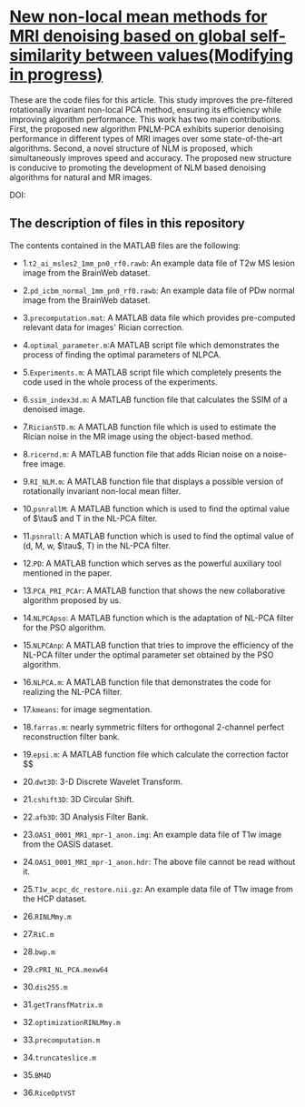 # [New non-local mean methods for MRI denoising based on global self-similarity between values(Modifying in progress)](https://arxiv.org/abs/2308.14145)
These are the code files for this article. This study improves the pre-filtered rotationally invariant non-local PCA method, ensuring its efficiency while improving algorithm performance. This work has two main contributions. First, the proposed new algorithm PNLM-PCA exhibits superior denoising performance in different types of MRI images over some state-of-the-art algorithms. Second, a novel structure of NLM is proposed, which simultaneously improves speed and accuracy. The proposed new structure is conducive to promoting the development of NLM based denoising algorithms for natural and MR images.

DOI:&#x20;

## The description of files in this repository

The contents contained in the MATLAB files are the following:&#x20;

- 1.`t2_ai_msles2_1mm_pn0_rf0.rawb`: An example data file of T2w MS lesion image from the BrainWeb dataset.

- 2.`pd_icbm_normal_1mm_pn0_rf0.rawb`: An example data file of PDw normal image from the BrainWeb dataset.

- 3.`precomputation.mat`: A MATLAB data file which provides pre-computed relevant data for images' Rician correction.

- 4.`optimal_parameter.m`:A MATLAB script file which demonstrates the process of finding the optimal parameters of NLPCA.

- 5.`Experiments.m`: A MATLAB script file which completely presents the code used in the whole process of the experiments.

- 6.`ssim_index3d.m`: A MATLAB function file that calculates the SSIM of a denoised image.

- 7.`RicianSTD.m`: A MATLAB function file which is used to estimate the Rician noise in the MR image using the object-based method.

- 8.`ricernd.m`: A MATLAB function file that adds Rician noise on a noise-free image.

- 9.`RI_NLM.m`: A MATLAB function file that displays a possible version of rotationally invariant non-local mean filter.

- 10.`psnrallM`: A MATLAB function which is used to find the optimal value of \$\tau\$ and T in the NL-PCA filter.

- 11.`psnrall`: A MATLAB function which is used to find the optimal value of (d, M, w, \$\tau\$, T) in the NL-PCA filter.

- 12.`PD`: A MATLAB function which serves as the powerful auxiliary tool mentioned in the paper.

- 13.`PCA_PRI_PCAr`: A MATLAB function that shows the new collaborative algorithm proposed by us.

- 14.`NLPCApso`: A MATLAB function which is the adaptation of NL-PCA filter for the PSO algorithm.

- 15.`NLPCAnp`: A MATLAB function that tries to improve the efficiency of the NL-PCA filter under the optimal parameter set obtained by the PSO algorithm.

- 16.`NLPCA.m`: A MATLAB function file that demonstrates the code for realizing the NL-PCA filter.

- 17.`kmeans`: for image segmentation.

- 18.`farras.m`: nearly symmetric filters for orthogonal 2-channel perfect reconstruction filter bank.

- 19.`epsi.m`: A MATLAB function file which calculate the correction factor \$\$

- 20.`dwt3D`: 3-D Discrete Wavelet Transform.

- 21.`cshift3D`: 3D Circular Shift.

- 22.`afb3D`: 3D Analysis Filter Bank.

- 23.`OAS1_0001_MR1_mpr-1_anon.img`: An example data file of T1w image from the OASIS dataset.

- 24.`OAS1_0001_MRI_mpr-1_anon.hdr`: The above file cannot be read without it.

- 25.`T1w_acpc_dc_restore.nii.gz`: An example data file of T1w image from the HCP dataset.

- 26.`RINLMmy.m`

- 27.`RiC.m`

- 28.`bwp.m`

- 29.`cPRI_NL_PCA.mexw64`

- 30.`dis255.m`

- 31.`getTransfMatrix.m`

- 32.`optimizationRINLMmy.m`

- 33.`precomputation.m`

- 34.`truncateslice.m`

- 35.`BM4D`

- 36.`RiceOptVST`





